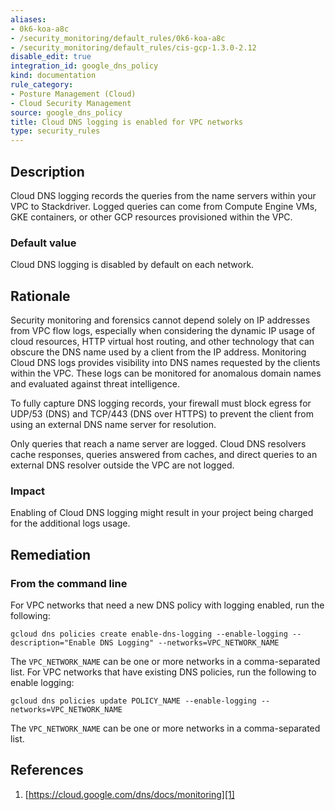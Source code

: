```yaml
---
aliases:
- 0k6-koa-a8c
- /security_monitoring/default_rules/0k6-koa-a8c
- /security_monitoring/default_rules/cis-gcp-1.3.0-2.12
disable_edit: true
integration_id: google_dns_policy
kind: documentation
rule_category:
- Posture Management (Cloud)
- Cloud Security Management
source: google_dns_policy
title: Cloud DNS logging is enabled for VPC networks
type: security_rules
---
```


## Description
Cloud DNS logging records the queries from the name servers within your VPC to
Stackdriver. Logged queries can come from Compute Engine VMs, GKE containers, or other
GCP resources provisioned within the VPC.

### Default value
Cloud DNS logging is disabled by default on each network.

## Rationale
Security monitoring and forensics cannot depend solely on IP addresses from VPC flow
logs, especially when considering the dynamic IP usage of cloud resources, HTTP virtual
host routing, and other technology that can obscure the DNS name used by a client from the
IP address. Monitoring Cloud DNS logs provides visibility into DNS names requested by the
clients within the VPC. These logs can be monitored for anomalous domain names and
evaluated against threat intelligence.

To fully capture DNS logging records, your firewall must block egress for UDP/53 (DNS) and TCP/443 (DNS
over HTTPS) to prevent the client from using an external DNS name server for resolution.

Only queries that reach a name server are logged. Cloud DNS resolvers cache
responses, queries answered from caches, and direct queries to an external DNS
resolver outside the VPC are not logged.

### Impact
Enabling of Cloud DNS logging might result in your project being charged for the additional
logs usage.

## Remediation

### From the command line
For VPC networks that need a new DNS policy with logging enabled, run the following:
```
gcloud dns policies create enable-dns-logging --enable-logging --
description="Enable DNS Logging" --networks=VPC_NETWORK_NAME
```

The `VPC_NETWORK_NAME` can be one or more networks in a comma-separated list.
For VPC networks that have existing DNS policies, run the following to enable logging:
```
gcloud dns policies update POLICY_NAME --enable-logging --
networks=VPC_NETWORK_NAME
```
The `VPC_NETWORK_NAME` can be one or more networks in a comma-separated list.

## References
1. [https://cloud.google.com/dns/docs/monitoring][1]

[1]: https://cloud.google.com/dns/docs/monitoring
